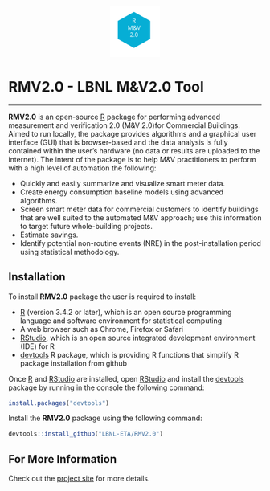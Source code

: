 

<p align="center"><img width="20%" src="docs/User_Guide_Figures/logo.svg" /></p>

# RMV2.0 - LBNL M&V2.0 Tool

***

**RMV2.0** is an open-source [R](https://cran.r-project.org/) package for performing
advanced measurement and verification 2.0 (M&V 2.0)for Commercial Buildings. Aimed to run
locally, the package provides algorithms and a graphical user interface (GUI)
that is browser-based and the data analysis is fully contained within the user’s 
hardware (no data or results are uploaded to the internet). 
The intent of the package is to help M&V practitioners to perform with a high level of automation the following:
* Quickly and easily summarize and visualize smart meter data.
* Create energy consumption baseline models using advanced algorithms.
* Screen smart meter data for commercial customers to identify buildings that
are well suited to the automated M&V approach; use this information to target
future whole-building projects.
*  Estimate savings.
*  Identify potential non-routine events (NRE) in the post-installation period
using statistical methodology.


## Installation

To install **RMV2.0** package the user is required to install:
* [R](https://cran.r-project.org/) (version 3.4.2 or later), which is an open source programming language and software environment for statistical computing
* A web browser such as Chrome, Firefox or Safari
* [RStudio](https://www.rstudio.com/), which is an open source integrated development environment (IDE) for R
* [devtools](https://cran.r-project.org/web/packages/devtools/index.html) R package, which is providing R functions that simplify R package installation from github

Once [R](https://cran.r-project.org/) and [RStudio](https://www.rstudio.com/) are installed, open [RStudio](https://www.rstudio.com/) and install the [devtools](https://cran.r-project.org/web/packages/devtools/index.html)
package by running in the console the following command:
```r
install.packages("devtools")
```
Install the **RMV2.0** package using the following command:
```r
devtools::install_github("LBNL-ETA/RMV2.0")
```

## For More Information

Check out the [project site](https://lbnl-eta.github.io/RMV2.0/) for more details.
